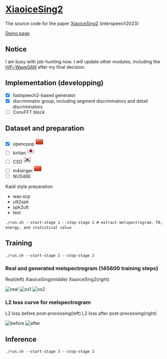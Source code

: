 # [XiaoiceSing2](https://www.isca-speech.org/archive/interspeech_2023/chunhui23_interspeech.html)
The source code for the paper [XiaoiceSing2](https://www.isca-speech.org/archive/interspeech_2023/chunhui23_interspeech.html) (interspeech2023)

[Demo page](https://wavelandspeech.github.io/xiaoice2/)

## Notice

I am busy with job-hunting now. I will update other modules, including the [HiFi-WaveGAN](https://arxiv.org/abs/2210.12740) after my final decision.

## Implementation (developping)

- [x] fastspeech2-based generator
- [x] discriminator group, including segment discriminators and detail discriminators
- [ ] ConvFFT block

## Dataset and preparation

- [x] opencpop ![cn](https://raw.githubusercontent.com/gosquared/flags/master/flags/flags/shiny/24/China.png)
- [ ] kiritan ![jp](https://raw.githubusercontent.com/gosquared/flags/master/flags/flags/shiny/24/Japan.png)
- [ ] CSD ![kr](https://raw.githubusercontent.com/gosquared/flags/master/flags/flags/shiny/24/South-Korea.png)
- [ ] m4singer ![cn](https://raw.githubusercontent.com/gosquared/flags/master/flags/flags/shiny/24/China.png)
- [ ] NUS48E 

Kaldi style preparation

- wav.scp
- utt2spk
- spk2utt
- text

```
./run.sh --start-stage 1 --stop-stage 1 # extract melspectrogram, f0, energy, and statistical value
```

## Training

```
./run.sh --start-stage 2 --stop-stage 2
```

### Real and generated melspectrogram (145600 training steps)

Real(left)  XiaoiceSing(middle)  XiaoiceSing2(right)

<div style="display:inline-block">
  <img src="pics/2085003136_145600.png" alt="real" width="250">
  <img src="pics/xs1_before_2085003136_145600.png" alt="xs1" width="250">
  <img src="pics/before_2085003136_145600.png" alt="xs2" width="250">
</div>

### L2 loss curve for melspectrogram

L2 loss before post-processing(left)    L2 loss after post-processing(right)

<div style="display:inline-block">
  <img src="pics/before_mel_l2_loss.png" alt="before" width="350">
  <img src="pics/post_mel_l2_loss.png" alt="after" width="350">
</div>

## Inference

```
./run.sh --start-stage 3 --stop-stage 3
```
